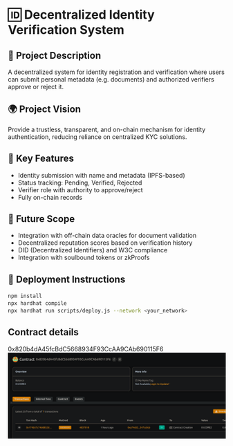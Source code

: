 # 🆔 Decentralized Identity Verification System

## 📘 Project Description

A decentralized system for identity registration and verification where users can submit personal metadata (e.g. documents) and authorized verifiers approve or reject it.

## 🌍 Project Vision

Provide a trustless, transparent, and on-chain mechanism for identity authentication, reducing reliance on centralized KYC solutions.

## 🔑 Key Features

- Identity submission with name and metadata (IPFS-based)
- Status tracking: Pending, Verified, Rejected
- Verifier role with authority to approve/reject
- Fully on-chain records

## 🚀 Future Scope

- Integration with off-chain data oracles for document validation
- Decentralized reputation scores based on verification history
- DID (Decentralized Identifiers) and W3C compliance
- Integration with soulbound tokens or zkProofs

## 📜 Deployment Instructions

```bash
npm install
npx hardhat compile
npx hardhat run scripts/deploy.js --network <your_network>
```

## Contract details
0x820b4dA45fcBdC5668934F93CcAA9CAb690115F6![alt text](image.png)